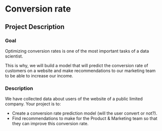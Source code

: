 # Conversion rate

## Project Description

### Goal

Optimizing conversion rates is one of the most important tasks of a data scientist.</br>

This is why, we will build a model that will predict the conversion rate of customers on a website and make recommendations to our marketing team to be able to increase our income.</br>

### Description

We have collected data about users of the website of a public limited company. Your project is to:
* Create a conversion rate prediction model (will the user convert or not?).
* Find recommendations to make for the Product & Marketing team so that they can improve this conversion rate.
